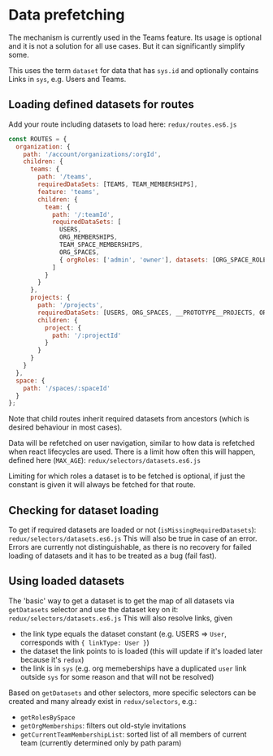 # Data prefetching

The mechanism is currently used in the Teams feature. Its usage is optional and it is not a solution for all use cases.
But it can significantly simplify some.

This uses the term `dataset` for data that has `sys.id` and optionally contains Links in `sys`, e.g. Users and Teams.

## Loading defined datasets for routes

Add your route including datasets to load here: `redux/routes.es6.js`
```js
const ROUTES = {
  organization: {
    path: '/account/organizations/:orgId',
    children: {
      teams: {
        path: '/teams',
        requiredDataSets: [TEAMS, TEAM_MEMBERSHIPS],
        feature: 'teams',
        children: {
          team: {
            path: '/:teamId',
            requiredDataSets: [
              USERS,
              ORG_MEMBERSHIPS,
              TEAM_SPACE_MEMBERSHIPS,
              ORG_SPACES,
              { orgRoles: ['admin', 'owner'], datasets: [ORG_SPACE_ROLES] }
            ]
          }
        }
      },
      projects: {
        path: '/projects',
        requiredDataSets: [USERS, ORG_SPACES, __PROTOTYPE__PROJECTS, ORG_MEMBERSHIPS],
        children: {
          project: {
            path: '/:projectId'
          }
        }
      }
    }
  },
  space: {
    path: '/spaces/:spaceId'
  }
};
```
Note that child routes inherit required datasets from ancestors (which is desired behaviour in most cases).

Data will be refetched on user navigation, similar to how data is refetched when react lifecycles are used.
There is a limit how often this will happen, defined here (`MAX_AGE`): `redux/selectors/datasets.es6.js`

Limiting for which roles a dataset is to be fetched is optional, if just the constant is given it will always be fetched for that route.

## Checking for dataset loading

To get if required datasets are loaded or not (`isMissingRequiredDatasets`): `redux/selectors/datasets.es6.js`
This will also be true in case of an error. Errors are currently not distinguishable, as there is no recovery for failed loading of datasets and it has to be treated as a bug (fail fast).

## Using loaded datasets

The 'basic' way to get a dataset is to get the map of all datasets via `getDatasets` selector and use the dataset key on it: `redux/selectors/datasets.es6.js`
This will also resolve links, given
 - the link type equals the dataset constant (e.g. USERS => `User`, corresponds with `{ linkType: User }`)
 - the dataset the link points to is loaded (this will update if it's loaded later because it's `redux`)
 - the link is in `sys` (e.g. org memeberships have a duplicated `user` link outside `sys` for some reason and that will not be resolved)

Based on `getDatasets` and other selectors, more specific selectors can be created and many already exist in `redux/selectors`, e.g.:
 - `getRolesBySpace`
 - `getOrgMemberships`: filters out old-style invitations
 - `getCurrentTeamMembershipList`: sorted list of all members of current team (currently determined only by path param)
